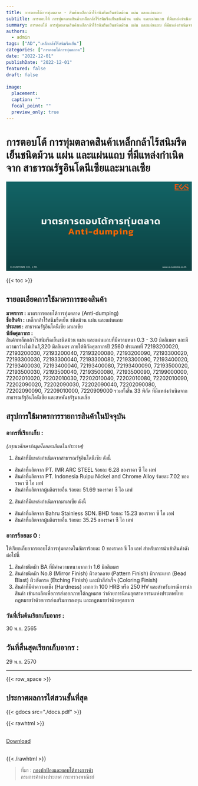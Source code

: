 ```yaml
---
title: การตอบโต้การทุ่มตลาด - สินค้าเหล็กกล้าไร้สนิมรีดเย็นชนิดม้วน แผ่น และแผ่นแถบ 
subtitle: การตอบโต้ การทุ่มตลาดสินค้าเหล็กกล้าไร้สนิมรีดเย็นชนิดม้วน แผ่น และแผ่นแถบ ที่มีแหล่งกำเนิดจาก สาธารณรัฐอินโดนีเซียและมาเลเซีย
summary: การตอบโต้ การทุ่มตลาดสินค้าเหล็กกล้าไร้สนิมรีดเย็นชนิดม้วน แผ่น และแผ่นแถบ ที่มีแหล่งกำเนิดจาก สาธารณรัฐอินโดนีเซียและมาเลเซีย
authors:
  - admin
tags: ["AD","เหล็กกล้าไร้สนิมรีดเย็น"]
categories: ["การตอบโต้การทุ่มตลาด"]
date: "2022-12-01"
publishDate: "2022-12-01"
featured: false
draft: false

image:
  placement:
  caption: ""
  focal_point: ""
  preview_only: true
---
```


# การตอบโต้ การทุ่มตลาดสินค้าเหล็กกล้าไร้สนิมรีดเย็นชนิดม้วน แผ่น และแผ่นแถบ ที่มีแหล่งกำเนิดจาก สาธารณรัฐอินโดนีเซียและมาเลเซีย

![](featured.png)

{{< toc >}}

## รายละเอียดการใช้มาตรการของสินค้า

**มาตรการ :** มาตรการตอบโต้การทุ่มตลาด (Anti-dumping)  
**ชื่อสินค้า :** เหล็กกล้าไร้สนิมรีดเย็น ชนิดม้วน แผ่น และแผ่นแถบ  
**ประเทศ :** สาธารณรัฐอินโดนีเซีย มาเลเซีย  
**พิกัดศุลกากร :**   
สินค้าเหล็กกล้าไร้สนิมรีดเย็นชนิดม้วน แผ่น และแผ่นแถบที่มีความหนา 0.3 - 3.0 มิลลิเมตร และมีความกว้างไม่เกิน1,320 มิลลิเมตร ภายใต้พิกัดศุลกากรปี 2560 ประเภทที่ 72193200020, 72193200030, 72193200040, 72193200080, 72193200090, 72193300020, 72193300030, 72193300040, 72193300080, 72193300090, 72193400020, 72193400030, 72193400040, 72193400080, 72193400090, 72193500020, 72193500030, 72193500040, 72193500080, 72193500090, 72199000000, 72202010020, 72202010030, 72202010040, 72202010080, 72202010090, 72202090020, 72202090030, 72202090040, 72202090080, 72202090090, 72209010000, 7220909000 รวมทั้งสิ้น 33 พิกัด ที่มีแหล่งกำเนิดจากสาธารณรัฐอินโดนีเซีย และสหพันธรัฐมาเลเซีย

## สรุปการใช้มาตรการรายการสินค้าในปัจจุบัน

### อากรที่เรียกเก็บ : 
_(กรุณาศึกษาข้อมูลโดยละเอียดในประกาศ)_

1. สินค้าที่มีแหล่งกำเนิดจากสาธารณรัฐอินโดนีเซีย ดังนี้
  - สินค้าที่ผลิตจาก PT. IMR ARC STEEL ร้อยละ 6.28 ของราคา ซี ไอ เอฟ
  - สินค้าที่ผลิตจาก PT. Indonesia Ruipu Nickel and Chrome Alloy ร้อยละ 7.02 ของราคา ซี ไอ เอฟ
  - สินค้าที่ผลิตจากผู้ผลิตรายอื่น ร้อยละ 51.69 ของราคา ซี ไอ เอฟ       

2. สินค้าที่มีแหล่งกำเนิดจากมาเลเซีย ดังนี้
  - สินค้าที่ผลิตจาก Bahru Stainless SDN. BHD ร้อยละ 15.23 ของราคา ซี ไอ เอฟ
  - สินค้าที่ผลิตจากผู้ผลิตรายอื่น ร้อยละ 35.25 ของราคา ซี ไอ เอฟ

### อากรร้อยละ 0 :
ให้เรียกเก็บอากรตอบโต้การทุ่มตลาดในอัตราร้อยละ 0 ของราคา ซี ไอ เอฟ สำหรับการนำเข้าสินค้าดังต่อไปนี้ 
1. สินค้าชนิดผิว BA ที่มีค่าความหนามากกว่า 1.6 มิลลิเมตร 
2. สินค้าชนิดผิว No.8 (Mirror Finish) ผิวลวดลาย (Pattern Finish) ผิวกระแทก (Bead Blast) ผิวกัดกรด (Etching Finish) และผิวสีสำเร็จ (Coloring Finish) 
3. สินค้าที่มีค่าความแข็ง (Hardness) มากกว่า 100 HRB หรือ 250 HV และสำหรับกรณีการนำสินค้า เข้ามาผลิตเพื่อการส่งออกภายใต้กฎหมาย ว่าด้วยการนิคมอุตสาหกรรมแห่งประเทศไทย กฎหมายว่าด้วยการส่งเสริมการลงทุน และกฎหมายว่าด้วยศุลกากร

### วันที่เริ่มต้นเรียกเก็บอากร :   
30 พ.ย. 2565  

## วันที่สิ้นสุดเรียกเก็บอากร :    
29 พ.ย. 2570

---------------

{{< row_space >}}

## ประกาศผลการไต่สวนชั้นที่สุด

{{< gdocs src="./docs.pdf" >}}


{{< rawhtml >}}
<br>

<br>
<div class="article-tags">
<a class="badge badge-danger" href="./docs.pdf" target="_blank" id="download_files_new">Download</a>

</div>
<br>

{{< /rawhtml >}}


> ที่มา : [กองปกป้องและตอบโต้ทางการค้า](https://www.thaitr.go.th/th/search/AD1047)   
กรมการค้าต่างประเทศ กระทรวงพาณิชย์